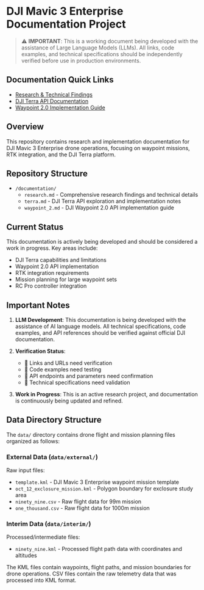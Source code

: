 # DJI Mavic 3 Enterprise Documentation Project

> ⚠️ **IMPORTANT**: This is a working document being developed with the assistance of Large Language Models (LLMs). All links, code examples, and technical specifications should be independently verified before use in production environments.

## Documentation Quick Links
- [Research & Technical Findings](documentation/research.md)
- [DJI Terra API Documentation](documentation/terra.md)
- [Waypoint 2.0 Implementation Guide](documentation/waypoint_2.md)

## Overview
This repository contains research and implementation documentation for DJI Mavic 3 Enterprise drone operations, focusing on waypoint missions, RTK integration, and the DJI Terra platform.

## Repository Structure

- `/documentation/`
  - `research.md` - Comprehensive research findings and technical details
  - `terra.md` - DJI Terra API exploration and implementation notes
  - `waypoint_2.md` - DJI Waypoint 2.0 API implementation guide

## Current Status

This documentation is actively being developed and should be considered a work in progress. Key areas include:
- DJI Terra capabilities and limitations
- Waypoint 2.0 API implementation
- RTK integration requirements
- Mission planning for large waypoint sets
- RC Pro controller integration

## Important Notes

1. **LLM Development**: This documentation is being developed with the assistance of AI language models. All technical specifications, code examples, and API references should be verified against official DJI documentation.

2. **Verification Status**:
   - 🔴 Links and URLs need verification
   - 🔴 Code examples need testing
   - 🔴 API endpoints and parameters need confirmation
   - 🔴 Technical specifications need validation

3. **Work in Progress**: This is an active research project, and documentation is continuously being updated and refined.

## Data Directory Structure

The `data/` directory contains drone flight and mission planning files organized as follows:

### External Data (`data/external/`)

Raw input files:
- `template.kml` - DJI Mavic 3 Enterprise waypoint mission template
- `oct_12_exclosure_mission.kml` - Polygon boundary for exclosure study area
- `ninety_nine.csv` - Raw flight data for 99m mission
- `one_thousand.csv` - Raw flight data for 1000m mission

### Interim Data (`data/interim/`)

Processed/intermediate files:
- `ninety_nine.kml` - Processed flight path data with coordinates and altitudes

The KML files contain waypoints, flight paths, and mission boundaries for drone operations. CSV files contain the raw telemetry data that was processed into KML format. 